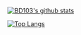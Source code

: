 [![BD103's github stats](https://github-readme-stats.vercel.app/api?username=BD103&show_icons=true&theme=algolia)](https://github.com/BD103)

[![Top Langs](https://github-readme-stats.vercel.app/api/top-langs/?username=BD103&layout=compact&theme=algolia)](https://github.com/BD103)
